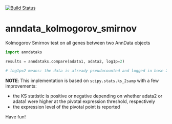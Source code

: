 [![Build Status](https://travis-ci.org/iosonofabio/anndata_kolmogorov_smirnov.svg?branch=master)](https://travis-ci.org/iosonofabio/anndata_kolmogorov_smirnov)

# anndata_kolmogorov_smirnov
Kolmogorov Smirnov test on all genes between two AnnData objects

```python
import anndataks

results = anndataks.compare(adata1, adata2, log1p=2)

# log1p=2 means: the data is already pseudocounted and logged in base 2
```

**NOTE**: This implementation is based on `scipy.stats.ks_2samp` with a few improvements:
 - the KS statistic is positive or negative depending on whether adata2 or adata1 were higher at the pivotal expression threshold, respectively
 - the expression level of the pivotal point is reported

Have fun!
